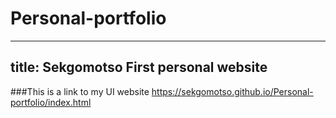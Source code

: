 # Personal-portfolio
---
title: Sekgomotso First personal website
---

###This is a link to my UI website https://sekgomotso.github.io/Personal-portfolio/index.html

